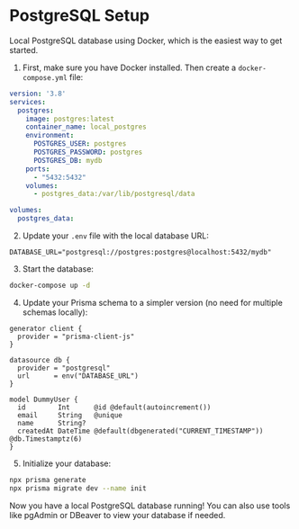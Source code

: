 # PostgreSQL Setup

Local PostgreSQL database using Docker, which is the easiest way to get started.

1. First, make sure you have Docker installed. Then create a `docker-compose.yml` file:

```yaml:docker-compose.yml
version: '3.8'
services:
  postgres:
    image: postgres:latest
    container_name: local_postgres
    environment:
      POSTGRES_USER: postgres
      POSTGRES_PASSWORD: postgres
      POSTGRES_DB: mydb
    ports:
      - "5432:5432"
    volumes:
      - postgres_data:/var/lib/postgresql/data

volumes:
  postgres_data:
```

2. Update your `.env` file with the local database URL:
```env
DATABASE_URL="postgresql://postgres:postgres@localhost:5432/mydb"
```

3. Start the database:
```bash
docker-compose up -d
```

4. Update your Prisma schema to a simpler version (no need for multiple schemas locally):
```prisma:prisma/schema.prisma
generator client {
  provider = "prisma-client-js"
}

datasource db {
  provider = "postgresql"
  url      = env("DATABASE_URL")
}

model DummyUser {
  id        Int      @id @default(autoincrement())
  email     String   @unique
  name      String?
  createdAt DateTime @default(dbgenerated("CURRENT_TIMESTAMP")) @db.Timestamptz(6)
}
```

5. Initialize your database:
```bash
npx prisma generate
npx prisma migrate dev --name init
```

Now you have a local PostgreSQL database running! You can also use tools like pgAdmin or DBeaver to view your database if needed.
